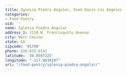 ```yaml
---
title: Iglesia Piedra Angular, Food Oasis Los Angeles
categories:
- Food Pantry
uid: ''
name: Iglesia Piedra Angular
address_1: 2110 W. Francisquito Avenue
city: West Covina
state: CA
zipcode: '91790'
phone: 626.833.8141
latitude: '34.0597225'
longitude: "-117.9630247"
uri: "/food-pantry/iglesia-piedra-angular/"
---
```


